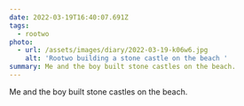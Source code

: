 ```yaml
---
date: 2022-03-19T16:40:07.691Z
tags:
  - rootwo
photo:
  - url: /assets/images/diary/2022-03-19-k06w6.jpg
    alt: 'Rootwo building a stone castle on the beach '
summary: Me and the boy built stone castles on the beach.
---
```

Me and the boy built stone castles on the beach. 
